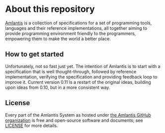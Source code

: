 # About this repository

[Amlantis](http://amlantis-lang.org/) is a collection of specifications for a set of programming tools, languages and their reference implementations, all together aiming to provide programming environment friendly to the programmers, empowering them to make the world a better place. 

## How to get started

Unfortunately, not so fast just yet. The intention of Amlantis is to start with a specification that is well thought-through, followed by reference implementation, verifying the specification and providing feedback loop to improve it. Current version 0.11 is a restart of the original ideas, building upon ideas from 0.10, but in a more consistent way.

## License

Every part of the Amlantis System as hosted under [the Amlantis GitHub organization](https://github.com/amlantis-lang) is free and open-source software and documents; see [LICENSE](LICENSE.md) for more details.

